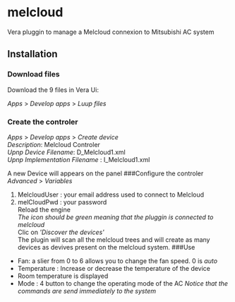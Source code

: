 # melcloud
Vera pluggin to manage a Melcloud connexion to Mitsubishi AC system
## Installation
### Download files
Download the 9 files in Vera Ui:

*Apps* > *Develop apps* > *Luup files*
### Create the controler
*Apps* > *Develop apps* > *Create device*  
*Description*: Melcloud Controler  
*Upnp Device Filename*: D\_Melcloud1.xml  
*Upnp Implementation  Filename* : I\_Melcloud1.xml

A new Device will appears on the panel
###Configure the controler
*Advanced* > *Variables*   
1. MelcloudUser : your email address used to connect to Melcloud 
2. melCloudPwd : your password  
Reload the engine  
*The icon should be green meaning that the pluggin is connected to melcloud*  
Clic on *'Discover the devices'*    
 The plugin will scan all the melcloud trees and will create as many devices as devives present on the melcloud system.
###Use  
+ Fan: a slier from 0 to 6 allows you to change the fan speed. 0 is *auto*
+ Temperature : Increase or decrease the temperature of the device  
+ Room temperature is displayed  
+ Mode : 4 button to change the operating mode of the AC
  *Notice that the commands are send immediately to the system* 
